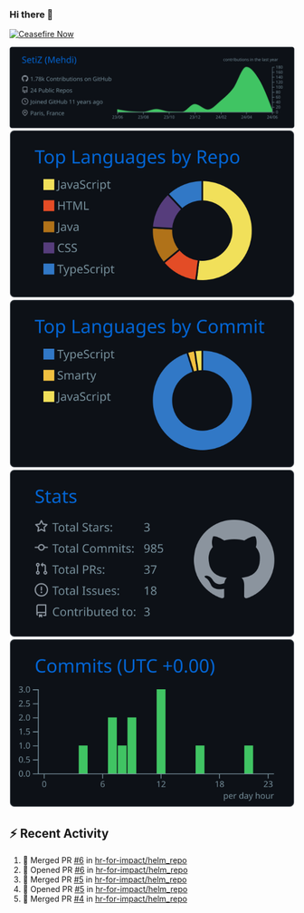 ### Hi there 👋
[![Ceasefire Now](https://badge.techforpalestine.org/default)](https://techforpalestine.org/learn-more)

![](https://raw.githubusercontent.com/SetiZ/SetiZ/master/profile-summary-card-output/github_dark/0-profile-details.svg)
![](https://raw.githubusercontent.com/SetiZ/SetiZ/master/profile-summary-card-output/github_dark/1-repos-per-language.svg)
![](https://raw.githubusercontent.com/SetiZ/SetiZ/master/profile-summary-card-output/github_dark/2-most-commit-language.svg)
![](https://raw.githubusercontent.com/SetiZ/SetiZ/master/profile-summary-card-output/github_dark/3-stats.svg)
![](https://raw.githubusercontent.com/SetiZ/SetiZ/master/profile-summary-card-output/github_dark/4-productive-time.svg)

## :zap: Recent Activity	

<!--START_SECTION:activity-->
1. 🎉 Merged PR [#6](https://github.com/hr-for-impact/helm_repo/pull/6) in [hr-for-impact/helm_repo](https://github.com/hr-for-impact/helm_repo)
2. 💪 Opened PR [#6](https://github.com/hr-for-impact/helm_repo/pull/6) in [hr-for-impact/helm_repo](https://github.com/hr-for-impact/helm_repo)
3. 🎉 Merged PR [#5](https://github.com/hr-for-impact/helm_repo/pull/5) in [hr-for-impact/helm_repo](https://github.com/hr-for-impact/helm_repo)
4. 💪 Opened PR [#5](https://github.com/hr-for-impact/helm_repo/pull/5) in [hr-for-impact/helm_repo](https://github.com/hr-for-impact/helm_repo)
5. 🎉 Merged PR [#4](https://github.com/hr-for-impact/helm_repo/pull/4) in [hr-for-impact/helm_repo](https://github.com/hr-for-impact/helm_repo)
<!--END_SECTION:activity-->

<!--
**SetiZ/SetiZ** is a ✨ _special_ ✨ repository because its `README.md` (this file) appears on your GitHub profile.

Here are some ideas to get you started:

- 🔭 I’m currently working on ...
- 🌱 I’m currently learning ...
- 👯 I’m looking to collaborate on ...
- 🤔 I’m looking for help with ...
- 💬 Ask me about ...
- 📫 How to reach me: ...
- 😄 Pronouns: ...
- ⚡ Fun fact: ...
-->
